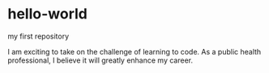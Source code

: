# hello-world
my first repository 

I am exciting to take on the challenge of learning to code.  As a public health professional, I believe it will greatly enhance my career.
